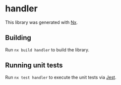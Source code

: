 # handler

This library was generated with [Nx](https://nx.dev).

## Building

Run `nx build handler` to build the library.

## Running unit tests

Run `nx test handler` to execute the unit tests via [Jest](https://jestjs.io).

